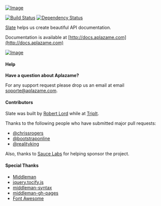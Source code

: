 [ ![Image](https://aplazame.com/static/img/banners/banner-728-white-slate.png "Aplazame") ](http://docs.aplazame.com "Aplazame")

[![Build Status](https://travis-ci.org/tripit/slate.svg?branch=master)](https://travis-ci.org/tripit/slate) [![Dependency Status](https://gemnasium.com/tripit/slate.png)](https://gemnasium.com/tripit/slate)

[Slate](https://github.com/tripit/slate) helps us create beautiful API documentation.

Documentation is available at [http://docs.aplazame.com](http://docs.aplazame.com)

[ ![Image](https://aplazame.com/static/img/docs/slate.png "Aplazame") ](http://docs.aplazame.com "Aplazame")

#### Help

**Have a question about Aplazame?**

For any support request please drop us an email at email soporte@aplazame.com.


#### Contributors

Slate was built by [Robert Lord](https://lord.io) while at [TripIt](http://tripit.com).

Thanks to the following people who have submitted major pull requests:

- [@chrissrogers](https://github.com/chrissrogers)
- [@bootstraponline](https://github.com/bootstraponline)
- [@realityking](https://github.com/realityking)

Also, thanks to [Sauce Labs](http://saucelabs.com) for helping sponsor the project.

#### Special Thanks
- [Middleman](https://github.com/middleman/middleman)
- [jquery.tocify.js](https://github.com/gfranko/jquery.tocify.js)
- [middleman-syntax](https://github.com/middleman/middleman-syntax)
- [middleman-gh-pages](https://github.com/neo/middleman-gh-pages)
- [Font Awesome](http://fortawesome.github.io/Font-Awesome/)
